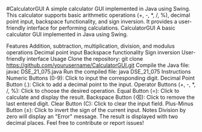 #CalculatorGUI
A simple calculator GUI implemented in Java using Swing. This calculator supports basic arithmetic operations (+, -, *, /, %), decimal point input, backspace functionality, and sign inversion. It provides a user-friendly interface for performing calculations.
CalculatorGUI
A basic calculator GUI implemented in Java using Swing.

Features
Addition, subtraction, multiplication, division, and modulus operations
Decimal point input
Backspace functionality
Sign inversion
User-friendly interface
Usage
Clone the repository: git clone https://github.com/yourusername/CalculatorGUI.git
Compile the Java file: javac DSE_21_075.java
Run the compiled file: java DSE_21_075
Instructions
Numeric Buttons (0-9): Click to input the corresponding digit.
Decimal Point Button (.): Click to add a decimal point to the input.
Operator Buttons (+, -, *, /, %): Click to choose the desired operation.
Equal Button (=): Click to calculate and display the result.
Backspace Button (⌫): Click to remove the last entered digit.
Clear Button (C): Click to clear the input field.
Plus-Minus Button (±): Click to invert the sign of the current input.
Notes
Division by zero will display an "Error" message.
The result is displayed with two decimal places.
Feel free to contribute or report issues!
